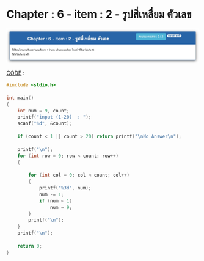 # Chapter : 6 - item : 2 - รูปสี่เหลี่ยม ตัวเลข

![img](./assets/2.jpg)

[CODE][file] :
```c
#include <stdio.h>

int main()
{
    int num = 9, count;
    printf("input (1-20)  : ");
    scanf("%d", &count);

    if (count < 1 || count > 20) return printf("\nNo Answer\n");

    printf("\n");
    for (int row = 0; row < count; row++)
    {

        for (int col = 0; col < count; col++)
        {
            printf("%3d", num);
            num -= 1;
            if (num < 1)
                num = 9;
        }
        printf("\n");
    }
    printf("\n");

    return 0;
}
```

[file]: ./src/02.c
